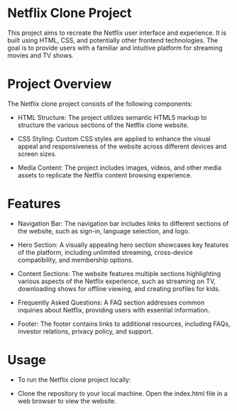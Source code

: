 # Netflix Clone Project
This project aims to recreate the Netflix user interface and experience. It is built using HTML, CSS, and potentially other frontend technologies. The goal is to provide users with a familiar and intuitive platform for streaming movies and TV shows.

# Project Overview
The Netflix clone project consists of the following components:

- HTML Structure: The project utilizes semantic HTML5 markup to structure the various sections of the Netflix clone website.

- CSS Styling: Custom CSS styles are applied to enhance the visual appeal and responsiveness of the website across different devices and screen sizes.

- Media Content: The project includes images, videos, and other media assets to replicate the Netflix content browsing experience.

# Features
- Navigation Bar: The navigation bar includes links to different sections of the website, such as sign-in, language selection, and logo.

- Hero Section: A visually appealing hero section showcases key features of the platform, including unlimited streaming, cross-device compatibility, and membership options.

- Content Sections: The website features multiple sections highlighting various aspects of the Netflix experience, such as streaming on TV, downloading shows for offline viewing, and creating profiles for kids.

- Frequently Asked Questions: A FAQ section addresses common inquiries about Netflix, providing users with essential information.

- Footer: The footer contains links to additional resources, including FAQs, investor relations, privacy policy, and support.

# Usage
- To run the Netflix clone project locally:

- Clone the repository to your local machine.
Open the index.html file in a web browser to view the website.
